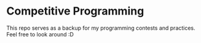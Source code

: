 # Competitive Programming
This repo serves as a backup for my programming contests and practices. Feel free to look around :D 

